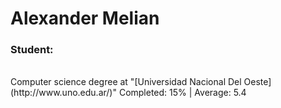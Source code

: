 # Alexander Melian
### Student:
<br>
Computer science degree at "[Universidad Nacional Del Oeste](http://www.uno.edu.ar/)" Completed: 15% | Average: 5.4<br/>
